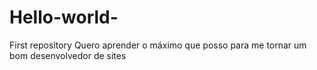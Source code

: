 # Hello-world-
First repository 
 Quero aprender o máximo que posso para
 me tornar um bom desenvolvedor de sites 
